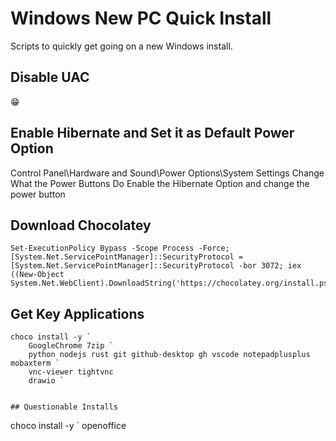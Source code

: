 # Windows New PC Quick Install

Scripts to quickly get going on a new Windows install.

## Disable UAC

😁

## Enable Hibernate and Set it as Default Power Option

Control Panel\Hardware and Sound\Power Options\System Settings
Change What the Power Buttons Do
Enable the Hibernate Option and change the power button

## Download Chocolatey

```
Set-ExecutionPolicy Bypass -Scope Process -Force; [System.Net.ServicePointManager]::SecurityProtocol = [System.Net.ServicePointManager]::SecurityProtocol -bor 3072; iex ((New-Object System.Net.WebClient).DownloadString('https://chocolatey.org/install.ps1'))
```

## Get Key Applications

```
choco install -y `
    GoogleChrome 7zip `
    python nodejs rust git github-desktop gh vscode notepadplusplus mobaxterm `
    vnc-viewer tightvnc
    drawio `


## Questionable Installs
```

choco install -y `
openoffice

```

```
